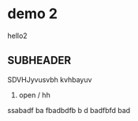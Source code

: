 # demo 2

hello2

## SUBHEADER
SDVHJyvusvbh
kvhbayuv
1. open 
/
hh

ssabadf
ba
fbadbdfb
b
d
badfbfd
bad